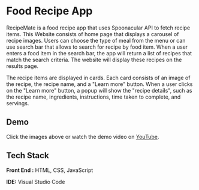 
# Food Recipe App

RecipeMate is a food recipe app that uses Spoonacular API to fetch recipe items. This Website consists of home page that displays a carousel of recipe images. Users can choose the type of meal from the menu or can use search bar that allows to search for recipe by food item. When a user enters a food item in the search bar, the app will return a list of recipes that match the search criteria. The website will display these recipes on the results page.

The recipe items are displayed in cards. Each card consists of an image of the recipe, the recipe name, and a "Learn more" button. When a user clicks on the "Learn more" button, a popup will show the "recipe details", such as the recipe name, ingredients, instructions, time taken to complete, and servings.

## Demo

Click the images above or watch the demo video on [YouTube](https://youtu.be/2sCmWmOGqMY).


## Tech Stack

**Front End :** HTML, CSS, JavaScript

**IDE:** Visual Studio Code